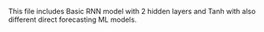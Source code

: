 This file includes Basic RNN model with 2 hidden layers and Tanh with also different direct forecasting ML models.
